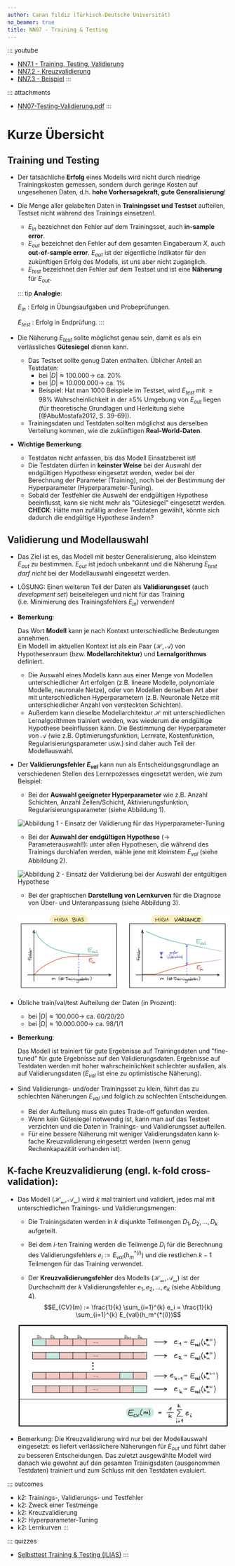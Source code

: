 ```yaml
---
author: Canan Yıldız (Türkisch-Deutsche Universität)
no_beamer: true
title: NN07 - Training & Testing
---
```


::: youtube
-   [NN7.1 - Training, Testing, Validierung](https://youtu.be/PUw-TvLJULI)
-   [NN7.2 - Kreuzvalidierung](https://youtu.be/DqjdZ8HaDSo)
-   [NN7.3 - Beispiel](https://youtu.be/7XATTMNI-gI)
:::

::: attachments
-   [NN07-Testing-Validierung.pdf](https://github.com/Artificial-Intelligence-HSBI-TDU/KI-Vorlesung/blob/master/lecture/nn/files/NN07-Testing-Validierung.pdf)
:::

# Kurze Übersicht

## Training und Testing

-   Der tatsächliche **Erfolg** eines Modells wird nicht durch niedrige
    Trainingskosten gemessen, sondern durch geringe Kosten auf ungesehenen Daten,
    d.h. **hohe Vorhersagekraft, gute Generalisierung**!

-   Die Menge aller gelabelten Daten in **Trainingsset und Testset** aufteilen,
    Testset nicht während des Trainings einsetzen!.

    -   $E_{in}$ bezeichnet den Fehler auf dem Trainingsset, auch **in-sample
        error**.
    -   $E_{out}$ bezeichnet den Fehler auf dem gesamten Eingaberaum $X$, auch
        **out-of-sample error**. $E_{out}$ ist der eigentliche Indikator für den
        zukünftigen Erfolg des Modells, ist uns aber nicht zugänglich.
    -   $E_{test}$ bezeichnet den Fehler auf dem Testset und ist eine **Näherung**
        für $E_{out}$.

    ::: tip
    **Analogie**:

    $E_{in}$ : Erfolg in Übungsaufgaben und Probeprüfungen.

    $E_{test}$ : Erfolg in Endprüfung.
    :::

-   Die Näherung $E_{test}$ sollte möglichst genau sein, damit es als ein
    verlässliches **Gütesiegel** dienen kann.

    -   Das Testset sollte genug Daten enthalten. Üblicher Anteil an Testdaten:
        -   bei $|D| \approx 100.000 \rightarrow$ ca. 20%
        -   bei $|D| \approx 10.000.000 \rightarrow$ ca. 1%
        -   Beispiel: Hat man 1000 Beispiele im Testset, wird $E_{test}$ mit
            $\ge 98\%$ Wahrscheinlichkeit in der $\pm 5\%$ Umgebung von $E_{out}$
            liegen (für theoretische Grundlagen und Herleitung siehe
            [@AbuMostafa2012, S. 39-69]).
    -   Trainingsdaten und Testdaten sollten möglichst aus derselben Verteilung
        kommen, wie die zukünftigen **Real-World-Daten**.

-   **Wichtige Bemerkung**:

    -   Testdaten nicht anfassen, bis das Modell Einsatzbereit ist!
    -   Die Testdaten dürfen in **keinster Weise** bei der Auswahl der endgültigen
        Hypothese eingesetzt werden, weder bei der Berechnung der Parameter
        (Training), noch bei der Bestimmung der Hyperparameter
        (Hyperparameter-Tuning).
    -   Sobald der Testfehler die Auswahl der endgültigen Hypothese beeinflusst,
        kann sie nicht mehr als "Gütesiegel" eingesetzt werden.\
        **CHECK**: Hätte man zufällig andere Testdaten gewählt, könnte sich dadurch
        die endgültige Hypothese ändern?

## Validierung und Modellauswahl

-   Das Ziel ist es, das Modell mit bester Generalisierung, also kleinstem $E_{out}$
    zu bestimmen. $E_{out}$ ist jedoch unbekannt und die Näherung $E_{test}$ *darf
    nicht* bei der Modellauswahl eingesetzt werden.

-   LÖSUNG: Einen weiteren Teil der Daten als **Validierungsset** (auch *development
    set*) beiseitelegen und nicht für das Training (i.e. Minimierung des
    Trainingsfehlers $E_{in}$) verwenden!

-   **Bemerkung**:

    Das Wort **Modell** kann je nach Kontext unterschiedliche Bedeutungen annehmen.\
    Ein Modell im aktuellen Kontext ist als ein Paar $(\mathcal{H},\mathcal{A})$ von
    Hypothesenraum (bzw. **Modellarchitektur**) und **Lernalgorithmus** definiert.

    -   Die Auswahl eines Modells kann aus einer Menge von Modellen
        unterschiedlicher Art erfolgen (z.B. lineare Modelle, polynomiale Modelle,
        neuronale Netze), oder von Modellen derselben Art aber mit unterschiedlichen
        Hyperparametern (z.B. Neuronale Netze mit unterschiedlicher Anzahl von
        versteckten Schichten).
    -   Außerdem kann dieselbe Modellarchitektur $\mathcal{H}$ mit unterschiedlichen
        Lernalgorithmen trainiert werden, was wiederum die endgültige Hypothese
        beeinflussen kann. Die Bestimmung der Hyperparameter von ${\mathcal{A}}$
        (wie z.B. Optimierungsfunktion, Lernrate, Kostenfunktion,
        Regularisierungsparameter usw.) sind daher auch Teil der Modellauswahl.

-   Der **Validierungsfehler $E_{val}$** kann nun als Entscheidungsgrundlage an
    verschiedenen Stellen des Lernrpozesses eingesetzt werden, wie zum Beispiel:

    -   Bei der **Auswahl geeigneter Hyperparameter** wie z.B. Anzahl Schichten,
        Anzahl Zellen/Schicht, Aktivierungsfunktion, Regularisierungsparameter
        (siehe Abbildung 1).

    ![Abbildung 1 - Einsatz der Validierung für das
    Hyperparameter-Tuning](images/val1.png)

    -   Bei der **Auswahl der endgültigen Hypothese** ($\rightarrow$
        Parameterauswahl!): unter allen Hypothesen, die während des Trainings
        durchlafen werden, wähle jene mit kleinstem $E_{val}$ (siehe Abbildung 2).

    ![Abbildung 2 - Einsatz der Validierung bei der Auswahl der entgültigen
    Hypothese](images/val2.png)

    -   Bei der graphischen **Darstellung von Lernkurven** für die Diagnose von
        Über- und Unteranpassung (siehe Abbildung 3).

    ![Abbildung 3 - Lernkurven](images/val3.png)

-   Übliche train/val/test Aufteilung der Daten (in Prozent):

    -   bei $|D| \approx 100.000 \rightarrow$ ca. 60/20/20
    -   bei $|D| \approx 10.000.000 \rightarrow$ ca. 98/1/1

-   **Bemerkung**:

    Das Modell ist trainiert für gute Ergebnisse auf Trainingsdaten und "fine-tuned"
    für gute Ergebnisse auf den Validierungsdaten. Ergebnisse auf Testdaten werden
    mit hoher wahrscheinlichkeit schlechter ausfallen, als auf Validierungsdaten
    ($E_{val}$ ist eine zu optimistische Näherung).

-   Sind Validierungs- und/oder Trainingsset zu klein, führt das zu schlechten
    Näherungen $E_{val}$ und folglich zu schlechten Entscheidungen.

    -   Bei der Aufteilung muss ein gutes Trade-off gefunden werden.
    -   Wenn kein Gütesiegel notwendig ist, kann man auf das Testset verzichten und
        die Daten in Trainings- und Validierungsset aufteilen.
    -   Für eine bessere Näherung mit weniger Validierungsdaten kann k-fache
        Kreuzvalidierung eingesetzt werden (wenn genug Rechenkapazität vorhanden
        ist).

## K-fache Kreuzvalidierung (engl. k-fold cross-validation):

-   Das Modell $(\mathcal{H_m},\mathcal{A_m})$ wird $k$ mal trainiert und validiert,
    jedes mal mit unterschiedlichen Trainings- und Validierungsmengen:
    -   Die Trainingsdaten werden in $k$ disjunkte Teilmengen $D_1, D_2, ..., D_k$
        aufgeteilt.

    -   Bei dem $i$-ten Training werden die Teilmenge $D_i$ für die Berechnung des
        Validierungsfehlers $e_i := E_{val}(h_m^{*(i)})$ und die restlichen $k-1$
        Teilmengen für das Training verwendet.

    -   Der **Kreuzvalidierungsfehler** des Modells $(\mathcal{H_m},\mathcal{A_m})$
        ist der Durchschnitt der $k$ Validierungsfehler $e_1, e_2, ..., e_k$ (siehe
        Abbildung 4).
        $$E_{CV}(m) := \frac{1}{k} \sum_{i=1}^{k} e_i = \frac{1}{k} \sum_{i=1}^{k} E_{val}(h_m^{*(i)})$$

    ![Abbildung 4 - Kreuzvalidierung](images/val4.png)
    
-   Bemerkung: Die Kreuzvalidierung wird nur bei der Modellauswahl eingesetzt: es
    liefert verlässlichere Näherungen für $E_{out}$ und führt daher zu besseren
    Entscheidungen. Das zuletzt ausgewählte Modell wird danach wie gewohnt auf den
    gesamten Trainigsdaten (ausgenommen Testdaten) trainiert und zum Schluss mit den
    Testdaten evaluiert.

::: outcomes
-   k2: Trainings-, Validierungs- und Testfehler
-   k2: Zweck einer Testmenge
-   k2: Kreuzvalidierung
-   k2: Hyperparameter-Tuning
-   k2: Lernkurven
:::

::: quizzes
-   [Selbsttest Training & Testing
    (ILIAS)](https://www.hsbi.de/elearning/goto.php?target=tst_1106594&client_id=FH-Bielefeld)
:::
